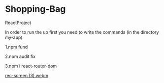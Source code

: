 # Shopping-Bag
ReactProject


In order to run the up first you need to write the commands (in the directory my-app):

1.npm fund

2.npm audit fix
 
3.npm i react-router-dom



[rec-screen (3).webm](https://user-images.githubusercontent.com/103212615/204094081-bd10b08a-1b78-4f72-99ce-0a7705a2f32e.webm)

